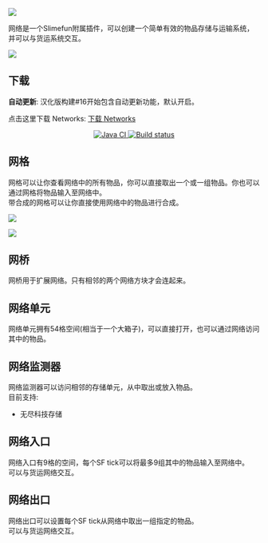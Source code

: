 ![](https://cdn.jsdelivr.net/gh/ybw0014/Networks-CN@master/images/logo/logo_large.png)

网络是一个Slimefun附属插件，可以创建一个简单有效的物品存储与运输系统，并可以与货运系统交互。

![](https://cdn.jsdelivr.net/gh/ybw0014/Networks-CN@master/images/wiki/setup.png)

## 下载

**自动更新**: 汉化版构建#16开始包含自动更新功能，默认开启。

点击这里下载 Networks: [下载 Networks](https://builds.guizhanss.net/ybw0014/Networks-CN/master)

<p align="center">
  <a href="https://github.com/ybw0014/Networks-CN/actions/workflows/maven.yml">
    <img src="https://github.com/ybw0014/Networks-CN/actions/workflows/maven.yml/badge.svg" alt="Java CI"/>
  </a>
  <a href="https://builds.guizhanss.net/ybw0014/Networks-CN/master">
    <img src="https://builds.guizhanss.net/f/ybw0014/Networks-CN/master/badge.svg" alt="Build status"/>
  </a>
</p>

## 网格

网格可以让你查看网络中的所有物品，你可以直接取出一个或一组物品。你也可以通过网格将物品输入至网络中。  
带合成的网格可以让你直接使用网络中的物品进行合成。

![](https://cdn.jsdelivr.net/gh/ybw0014/Networks-CN@master/images/wiki/grid.png)

![](https://cdn.jsdelivr.net/gh/ybw0014/Networks-CN@master/images/wiki/grid_crafting.png)

## 网桥

网桥用于扩展网络。只有相邻的两个网络方块才会连起来。

## 网络单元

网络单元拥有54格空间(相当于一个大箱子)，可以直接打开，也可以通过网络访问其中的物品。

## 网络监测器

网络监测器可以访问相邻的存储单元，从中取出或放入物品。  
目前支持:

- 无尽科技存储

## 网络入口

网络入口有9格的空间，每个SF tick可以将最多9组其中的物品输入至网络中。  
可以与货运网络交互。

## 网络出口

网络出口可以设置每个SF tick从网络中取出一组指定的物品。  
可以与货运网络交互。
